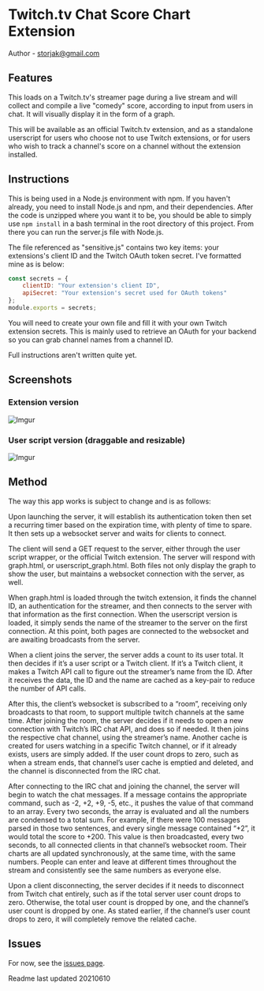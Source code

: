 # Twitch.tv Chat Score Chart Extension

Author - storjak@gmail.com

## Features

This loads on a Twitch.tv's streamer page during a live stream and will collect and compile a live "comedy" score, according to input from users in chat.  It will visually display it in the form of a graph.

This will be available as an official Twitch.tv extension, and as a standalone userscript for users who choose not to use Twitch extensions, or for users who wish to track a channel's score on a channel without the extension installed.

## Instructions

This is being used in a Node.js environment with npm.  If you haven't already, you need to install Node.js and npm, and their dependencies.  After the code is unzipped where you want it to be, you should be able to simply use `npm install` in a bash terminal in the root directory of this project.  From there you can run the server.js file with Node.js.

The file referenced as "sensitive.js" contains two key items: your extensions's client ID and the Twitch OAuth token secret.  I've formatted mine as is below:
```javascript
const secrets = {
    clientID: "Your extension's client ID",
    apiSecret: "Your extension's secret used for OAuth tokens"
};
module.exports = secrets;
```
You will need to create your own file and fill it with your own Twitch extension secrets.  This is mainly used to retrieve an OAuth for your backend so you can grab channel names from a channel ID.

Full instructions aren't written quite yet.

## Screenshots

### Extension version
![Imgur](https://i.imgur.com/nbFIpVj.png)

### User script version (draggable and resizable)
![Imgur](https://imgur.com/Qz5wJUG.png)

## Method
The way this app works is subject to change and is as follows:

Upon launching the server, it will establish its authentication token then set a recurring timer based on the expiration time, with plenty of time to spare.  It then sets up a websocket server and waits for clients to connect.

The client will send a GET request to the server, either through the user script wrapper, or the official Twitch extension.  The server will respond with graph.html, or userscript_graph.html.  Both files not only display the graph to show the user, but maintains a websocket connection with the server, as well.

When graph.html is loaded through the twitch extension, it finds the channel ID, an authentication for the streamer, and then connects to the server with that information as the first connection.  When the userscript version is loaded, it simply sends the name of the streamer to the server on the first connection.  At this point, both pages are connected to the websocket and are awaiting broadcasts from the server.

When a client joins the server, the server adds a count to its user total.  It then decides if it’s a user script or a Twitch client.  If it’s a Twitch client, it makes a Twitch API call to figure out the streamer’s name from the ID.  After it receives the data, the ID and the name are cached as a key-pair to reduce the number of API calls.

After this, the client’s websocket is subscribed to a “room”, receiving only broadcasts to that room, to support multiple twitch channels at the same time.  After joining the room, the server decides if it needs to open a new connection with Twitch’s IRC chat API, and does so if needed.  It then joins the respective chat channel, using the streamer’s name.  Another cache is created for users watching in a specific Twitch channel, or if it already exists, users are simply added.  If the user count drops to zero, such as when a stream ends, that channel’s user cache is emptied and deleted, and the channel is disconnected from the IRC chat.

After connecting to the IRC chat and joining the channel, the server will begin to watch the chat messages.  If a message contains the appropriate command, such as -2, +2, +9, -5, etc., it pushes the value of that command to an array.  Every two seconds, the array is evaluated and all the numbers are condensed to a total sum.  For example, if there were 100 messages parsed in those two sentences, and every single message contained “+2”, it would total the score to +200.  This value is then broadcasted, every two seconds, to all connected clients in that channel’s websocket room.  Their charts are all updated synchronously, at the same time, with the same numbers.  People can enter and leave at different times throughout the stream and consistently see the same numbers as everyone else.

Upon a client disconnecting, the server decides if it needs to disconnect from Twitch chat entirely, such as if the total server user count drops to zero.  Otherwise, the total user count is dropped by one, and the channel’s user count is dropped by one.  As stated earlier, if the channel’s user count drops to zero, it will completely remove the related cache.

## Issues

For now, see the [issues page](https://github.com/storjak/Comedy-Score-Chart/issues).

Readme last updated 20210610
